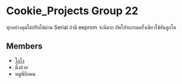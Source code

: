 # Cookie_Projects Group 22
  ทุกอย่างคุมได้ปรับได้ผ่าน Serial ถ้ามี eeprom จะดีมาก อัพโปรแกรมครั้งเดียวใช้ยันลูกโต
## Members
- [โอไง](https://www.facebook.com/o.eyhao)
- มิ้งด้วย
- หมูพีอีกคน
